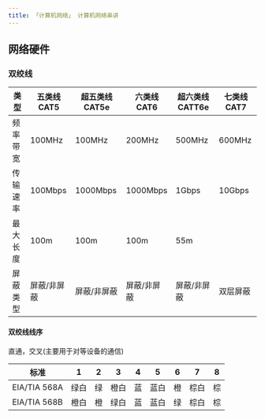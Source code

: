```yaml
---
title: 「计算机网络」 计算机网络串讲
---
```




## 网络硬件

### 双绞线

| 类型     | 五类线CAT5 | 超五类线CAT5e | 六类线CAT6 | 超六类线CATT6e | 七类线CAT7 |
| -------- | ---------- | ------------- | ---------- | -------------- | ---------- |
| 频率带宽 |100MHz|100MHz|200MHz|500MHz|600MHz|
| 传输速率 | 100Mbps    | 1000Mbps      | 1000Mbps   | 1Gbps          | 10Gbps     |
| 最大长度 | 100m       | 100m          | 100m       | 55m            |   |
| 屏蔽类型 |屏蔽/非屏蔽|屏蔽/非屏蔽|屏蔽/非屏蔽|屏蔽/非屏蔽|双层屏蔽|



#### 双绞线线序

直通，交叉(主要用于对等设备的通信)


|  标准   | 1    | 2    | 3    | 4    | 5    | 6    | 7    | 8    |
| ---- | ---- | ---- | ---- | ---- | ---- | ---- | ---- | ---- |
|  EIA/TIA 568A    | 绿白 | 绿 | 橙白 | 蓝 | 蓝白 | 橙 | 棕白 | 棕 |
|  EIA/TIA 568B    | 橙白 | 橙 | 绿白 | 蓝 | 蓝白 | 绿 | 棕白 | 棕 |

